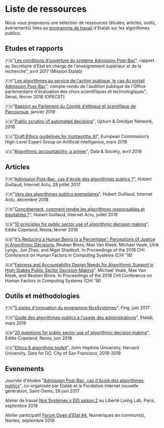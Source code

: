 # Liste de ressources

Nous vous proposons une sélection de ressources (études, articles, outils, évènements) liées au [programme de travail](programme-de-travail.md) d'Etalab sur les algorithmes publics.

## Etudes et rapports

🇫🇷"[Les conditions d'ouverture du système Admission Post-Bac](https://www.ladocumentationfrancaise.fr/var/storage/rapports-publics/174000345.pdf)", rapport au Secrétaire d'Etat en charge de l'enseignement supérieur et de la recherche", avril 2017 (Mission Etalab)

🇫🇷"[Les algorithmes au service de l'action publique, le cas du portail Admission Post-Bac](https://www.senat.fr/notice-rapport/2017/r17-305-notice.html)", compte-rendu de l'audition publique de l'Office parlementaire d'évaluation des choix scientifiques et technologiques", Sénat, février 2018 (OPECST)

🇫🇷"[Rapport au Parlement du Comité d'éthique et scentifique de Parcoursup](http://cache.media.enseignementsup-recherche.gouv.fr/file/Parcoursup/36/3/Rapport_du_CESP_1061363.pdf), janvier 2019

🇺🇸"[Public scrutiny of automated decisions](http://www.omidyar.com/sites/default/files/file_archive/Public%20Scrutiny%20of%20Automated%20Decisions.pdf)", Upturn & Omidyar Network, 2018 

🇪🇺"[Draft Ethics guidelines for trustworthy AI](https://ec.europa.eu/digital-single-market/en/news/draft-ethics-guidelines-trustworthy-ai)", European Commission’s High-Level Expert Group on Artificial Intelligence, mars 2019

🇺🇸"[Algorithmic accountability: a primer](https://datasociety.net/wp-content/uploads/2018/04/Data_Society_Algorithmic_Accountability_Primer_FINAL-4.pdf)", Data & Society, avril 2018

## Articles

🇫🇷"[Admission Post-Bac, cas d'école des algorithmes publics ?](http://www.internetactu.net/2017/07/28/admission-post-bac-cas-decole-des-algorithmes-publics/)", Hubert Guillaud, Internet Actu, 28 juillet 2017

🇫🇷"[Vers des algorithmes publics exemplaires](http://www.internetactu.net/2018/12/05/vers-des-algorithmes-exemplaires/)", Hubert Guillaud, Internet Actu, décembre 2018

🇫🇷"[Concrètement, comment rendre les algorithmes responsables et équitables ?](http://www.internetactu.net/2018/07/19/concretement-comment-rendre-les-algorithmes-responsables-et-equitables/)", Hubert Guillaud, Internet Actu, juillet 2018

🇬🇧"[10 principles for public sector use of algorithmic decision making](https://www.nesta.org.uk/blog/10-principles-for-public-sector-use-of-algorithmic-decision-making/)", Eddie Copeland, Nesta, février 2018 

🇬🇧"[It's Reducing a Human Being to a Percentage': Perceptions of Justice in Algorithmic Decisions](https://dl.acm.org/citation.cfm?id=3173951), Reuben Binns, Max Van Kleek, Michael Veale, Ulrik Lyngs, Jun Zhao, and Nigel Shadbolt. In Proceedings of the 2018 CHI Conference on Human Factors in Computing Systems (CHI '18)

🇬🇧"[Fairness and Accountability Design Needs for Algorithmic Support in High-Stakes Public Sector Decision-Making](https://dl.acm.org/citation.cfm?id=3174014)", Michael Veale, Max Van Kleek, and Reuben Binns. In Proceedings of the 2018 CHI Conference on Human Factors in Computing Systems (CHI '18)

## Outils et méthodologies

🇫🇷"[5 pistes d'innovation du programme NosSystèmes](http://fing.org/?Nos-Systemes-les-pistes-d)", Fing, juin 2017

🇫🇷"[Guide des algorithmes publics à l'usage des administrations](guide.md)", Etalab, mars 2019

🇬🇧"[20 questions for public sector use of algorithmic decision making](https://www.nesta.org.uk/blog/20-questions-public-sector-orgs-algorithms/)", Eddie Copeland, Nesta, juin 2018

🇺🇸"[Ethics & algorithms toolkit](http://ethicstoolkit.ai)", John Hopkins University, Harvard University, Data for DC, City of San Francisco, 2018-2019

## Evenements

Journée d'études "[Admission Post-Bac, cas d'école des algorithmes publics](http://www.internetactu.net/2017/07/28/admission-post-bac-cas-decole-des-algorithmes-publics/)", co-organisée par Etalab et la Fondation Internet nouvelle génération, Saint-Denis, 28 juin 2017

Atelier de travail [Nos Systèmes x EIG saison 2](https://entrepreneur-interet-general.etalab.gouv.fr/blog/2018/10/15/fing-algo.html) au Liberté Living Lab, Paris, septembre 2018

Atelier participatif [Forum Open d'Etat #4](https://www.etalab.gouv.fr/data-gouv-fr-et-les-algorithmes-a-lepreuve-de-la-mediation-numerique-retour-sur-le-forum-open-detat-4), Numériques en commun(s), Nantes, septembre 2018
